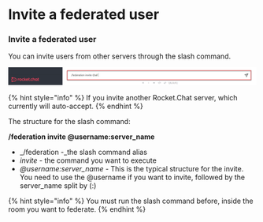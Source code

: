# Invite a federated user

### Invite a federated user

You can invite users from other servers through the slash command.&#x20;

![Invite Users](<../../../../../../.gitbook/assets/federationslashcommand (2) (1).png>)

{% hint style="info" %}
If you invite another Rocket.Chat server, which currently will auto-accept.
{% endhint %}

The structure for the slash command:

**/federation invite @username:server\_name**

* _/federation -_the slash command alias
* _invite -_ the command you want to execute
* _@username:server\_name -_ This is the typical structure for the invite. You need to use the @username if you want to invite, followed by the server\_name split by (:)

{% hint style="info" %}
You must run the slash command before, inside the room you want to federate.
{% endhint %}
